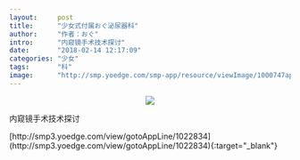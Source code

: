 ```yaml
---
layout:     post
title:      "少女式付属おぐ泌尿器科"
author:     "作者：おぐ"
intro:      "内窥镜手术技术探讨"
date:       "2018-02-14 12:17:09"
categories: "少女"
tags:       "科"
image:      "http://smp.yoedge.com/smp-app/resource/viewImage/1000747appline.png"
---
```

<div style="text-align: center">
<p><img src="http://smp.yoedge.com/smp-app/resource/viewImage/1000747appline.png"/></p>
</div>
<p class="post-meta">
<span>内窥镜手术技术探讨</span>
</p>
[http://smp3.yoedge.com/view/gotoAppLine/1022834](http://smp3.yoedge.com/view/gotoAppLine/1022834){:target="_blank"}


